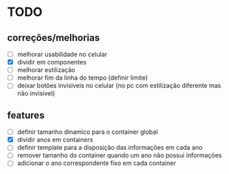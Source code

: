# TODO

## correções/melhorias
- [ ] melhorar usabilidade no celular 
- [x] dividir em componentes
- [ ] melhorar estilização
- [ ] melhorar fim da linha do tempo (definir limite)
- [ ] deixar botões invisiveis no celular (no pc com estilização diferente mas não invisivel)

## features
- [ ] definir tamanho dinamico para o container global
- [x] dividir anos em containers
- [ ] definir template para a disposição das informações em cada ano
- [ ] remover tamanho do container quando um ano não possui informações
- [ ] adicionar o ano correspondente fixo em cada container
